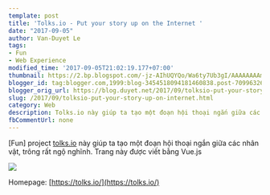 ```yaml
---
template: post
title: 'Tolks.io - Put your story up on the Internet '
date: "2017-09-05"
author: Van-Duyet Le
tags:
- Fun
- Web Experience
modified_time: '2017-09-05T21:02:19.177+07:00'
thumbnail: https://2.bp.blogspot.com/-jz-AIhUQYQo/Wa6ty7Ub3gI/AAAAAAAAmzA/CudLd1IAa84CumHooJr9Wxvcs3dOW1eBwCLcBGAs/s1600/threesome.gif
blogger_id: tag:blogger.com,1999:blog-3454518094181460838.post-7099632687455901491
blogger_orig_url: https://blog.duyet.net/2017/09/tolksio-put-your-story-up-on-internet.html
slug: /2017/09/tolksio-put-your-story-up-on-internet.html
category: Web
description: Tolks.io này giúp ta tạo một đoạn hội thoại ngắn giữa các nhân vật, trông rất ngộ nghĩnh. Trang này được viết bằng Vue.js
fbCommentUrl: none
---
```


[Fun] project [tolks.io](http://tolks.io/) này giúp ta tạo một đoạn hội thoại ngắn giữa các nhân vật, trông rất ngộ nghĩnh. Trang này được viết bằng Vue.js

[![](https://2.bp.blogspot.com/-jz-AIhUQYQo/Wa6ty7Ub3gI/AAAAAAAAmzA/CudLd1IAa84CumHooJr9Wxvcs3dOW1eBwCLcBGAs/s1600/threesome.gif)](https://tolks.io/#!/tolk/-KtHHDSNQ35y0Y_KZQvv)

Homepage: [https://tolks.io/](https://tolks.io/)

